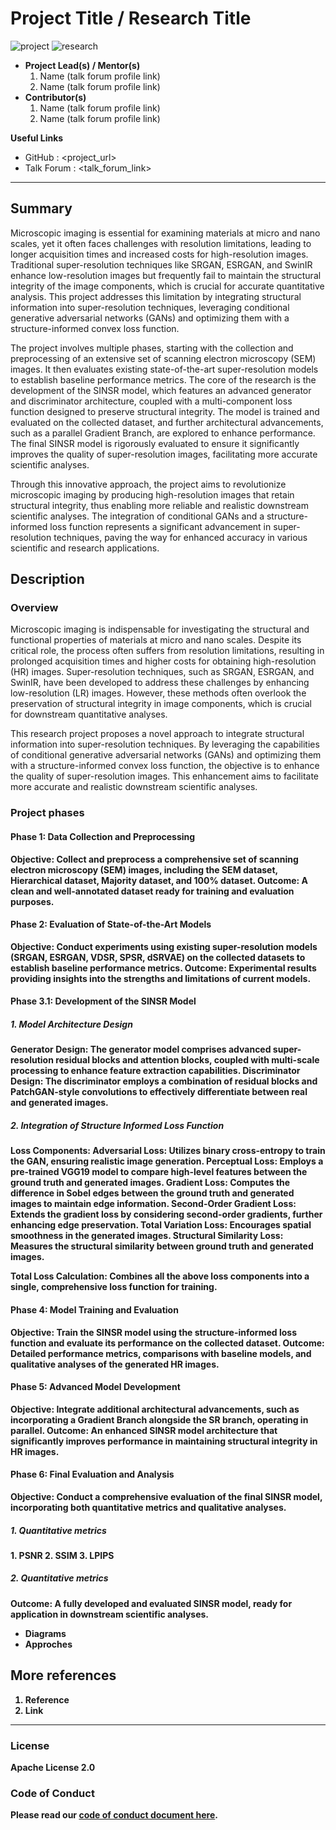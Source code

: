# Project Title / Research Title

![project] ![research]



- <b>Project Lead(s) / Mentor(s)</b>
    1. Name (talk forum profile link)
    2. Name (talk forum profile link)
- <b>Contributor(s)</b>
    1. Name (talk forum profile link)
    2. Name (talk forum profile link)

<b>Useful Links </b>

- GitHub : <project_url>
- Talk Forum : <talk_forum_link>

---

## Summary

Microscopic imaging is essential for examining materials at micro and nano scales, yet it often faces challenges with resolution limitations, leading to longer acquisition times and increased costs for high-resolution images. Traditional super-resolution techniques like SRGAN, ESRGAN, and SwinIR enhance low-resolution images but frequently fail to maintain the structural integrity of the image components, which is crucial for accurate quantitative analysis. This project addresses this limitation by integrating structural information into super-resolution techniques, leveraging conditional generative adversarial networks (GANs) and optimizing them with a structure-informed convex loss function.

The project involves multiple phases, starting with the collection and preprocessing of an extensive set of scanning electron microscopy (SEM) images. It then evaluates existing state-of-the-art super-resolution models to establish baseline performance metrics. The core of the research is the development of the SINSR model, which features an advanced generator and discriminator architecture, coupled with a multi-component loss function designed to preserve structural integrity. The model is trained and evaluated on the collected dataset, and further architectural advancements, such as a parallel Gradient Branch, are explored to enhance performance. The final SINSR model is rigorously evaluated to ensure it significantly improves the quality of super-resolution images, facilitating more accurate scientific analyses.

Through this innovative approach, the project aims to revolutionize microscopic imaging by producing high-resolution images that retain structural integrity, thus enabling more reliable and realistic downstream scientific analyses. The integration of conditional GANs and a structure-informed loss function represents a significant advancement in super-resolution techniques, paving the way for enhanced accuracy in various scientific and research applications.

## Description

### Overview
Microscopic imaging is indispensable for investigating the structural and functional properties of materials at micro and nano scales. Despite its critical role, the process often suffers from resolution limitations, resulting in prolonged acquisition times and higher costs for obtaining high-resolution (HR) images. Super-resolution techniques, such as SRGAN, ESRGAN, and SwinIR, have been developed to address these challenges by enhancing low-resolution (LR) images. However, these methods often overlook the preservation of structural integrity in image components, which is crucial for downstream quantitative analyses.

This research project proposes a novel approach to integrate structural information into super-resolution techniques. By leveraging the capabilities of conditional generative adversarial networks (GANs) and optimizing them with a structure-informed convex loss function, the objective is to enhance the quality of super-resolution images. This enhancement aims to facilitate more accurate and realistic downstream scientific analyses.


### Project phases

#### Phase 1: Data Collection and Preprocessing </b>
<b> Objective: Collect and preprocess a comprehensive set of scanning electron microscopy (SEM) images, including the SEM dataset, Hierarchical dataset, Majority dataset, and 100% dataset.
<b> Outcome: A clean and well-annotated dataset ready for training and evaluation purposes.

#### Phase 2: Evaluation of State-of-the-Art Models
<b> Objective:</b> Conduct experiments using existing super-resolution models (SRGAN, ESRGAN, VDSR, SPSR, dSRVAE) on the collected datasets to establish baseline performance metrics.
<b> Outcome:</b> Experimental results providing insights into the strengths and limitations of current models.

#### Phase 3.1: Development of the SINSR Model
##### 1. Model Architecture Design
<b> Generator Design:</b> The generator model comprises advanced super-resolution residual blocks and attention blocks, coupled with multi-scale processing to enhance feature extraction capabilities.
<b> Discriminator Design:</b> The discriminator employs a combination of residual blocks and PatchGAN-style convolutions to effectively differentiate between real and generated images.

##### 2. Integration of Structure Informed Loss Function
<b>Loss Components:</b>
<b>Adversarial Loss:</b> Utilizes binary cross-entropy to train the GAN, ensuring realistic image generation.
<b>Perceptual Loss:</b> Employs a pre-trained VGG19 model to compare high-level features between the ground truth and generated images.
<b>Gradient Loss:</b> Computes the difference in Sobel edges between the ground truth and generated images to maintain edge information.
<b>Second-Order Gradient Loss:</b> Extends the gradient loss by considering second-order gradients, further enhancing edge preservation.
<b>Total Variation Loss:</b> Encourages spatial smoothness in the generated images.
<b>Structural Similarity Loss:</b> Measures the structural similarity between ground truth and generated images.

<b>Total Loss Calculation:</b> Combines all the above loss components into a single, comprehensive loss function for training.

#### Phase 4: Model Training and Evaluation
<b>Objective:</b> Train the SINSR model using the structure-informed loss function and evaluate its performance on the collected dataset.
<b>Outcome:</b> Detailed performance metrics, comparisons with baseline models, and qualitative analyses of the generated HR images.

#### Phase 5: Advanced Model Development
<b>Objective:</b> Integrate additional architectural advancements, such as incorporating a Gradient Branch alongside the SR branch, operating in parallel.
<b>Outcome:</b> An enhanced SINSR model architecture that significantly improves performance in maintaining structural integrity in HR images.

#### Phase 6: Final Evaluation and Analysis
<b>Objective:</b> Conduct a comprehensive evaluation of the final SINSR model, incorporating both quantitative metrics and qualitative analyses.
##### 1. Quantitative metrics
<b>1. PSNR</b>
<b>2. SSIM</b>
<b>3. LPIPS</b>

##### 2. Quantitative metrics
Outcome: A fully developed and evaluated SINSR model, ready for application in downstream scientific analyses.

- Diagrams
- Approches

## More references

1. Reference
2. Link

---

### License

Apache License 2.0

### Code of Conduct

Please read our [code of conduct document here](https://github.com/aaivu/aaivu-introduction/blob/master/docs/code_of_conduct.md).

[project]: https://img.shields.io/badge/-Project-blue
[research]: https://img.shields.io/badge/-Research-yellowgreen
